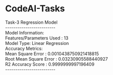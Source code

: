 # CodeAI-Tasks
Task-3 Regression Model <br />
------------------------- <br />
Model Information: <br />
Features/Parameters Used : 13 <br />
Model Type: Linear Regression <br />
Accuracy Metrics: <br />
Mean Square Error : 0.0010438750921418815 <br />
Root Mean Square Error : 0.03230905588440927 <br />
R2 Accuracy Score : 0.9999999997196409 <br />
------------------------- <br />



